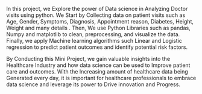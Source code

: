 In this project, we Explore the power of Data science in Analyzing Doctor visits using python. We Start by Collecting data on patient visits such as Age, Gender, Symptoms, Diagnosis, Appointment reason, Diabetes, Height, Weight and many details . Then, We use Python Libraries such as pandas, Numpy and matplotlib to clean, preprocessing, and visualize the data. Finally, we apply Machine learning algorithms such Linear and Logistic regression to predict patient outcomes and identify potential risk factors.

By Conducting this Mini Project, we gain valuable insights into the Healthcare Industry and how data science can be used to Improve patient care and outcomes. With the Increasing amount of healthcare data being Generated every day, it is important for healthcare professionals to embrace data science and leverage its power to Drive innovation and Progress.
